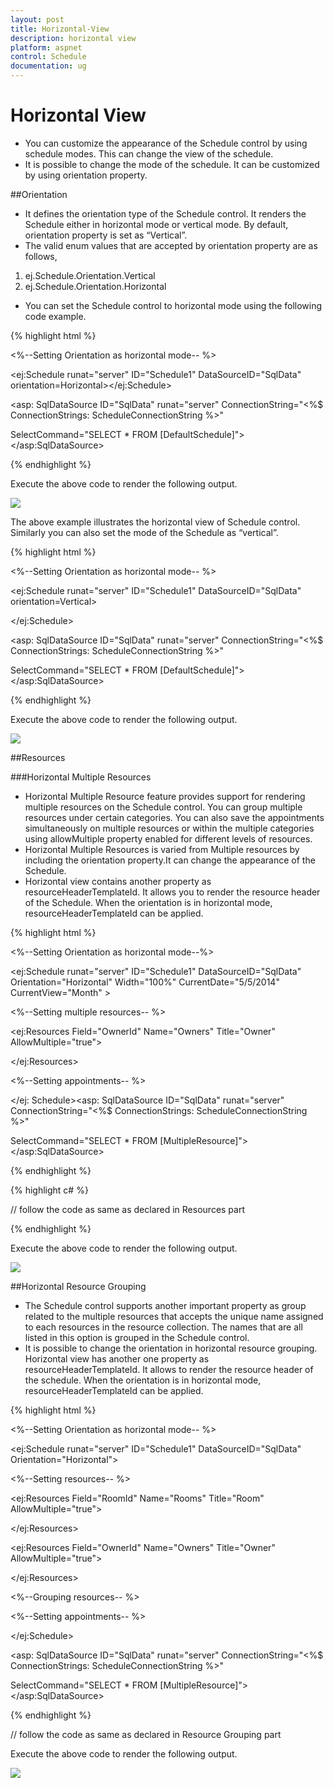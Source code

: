 ```yaml
---
layout: post
title: Horizontal-View
description: horizontal view
platform: aspnet
control: Schedule
documentation: ug
---
```


# Horizontal View

* You can customize the appearance of the Schedule control by using schedule modes. This can change the view of the schedule. 
* It is possible to change the mode of the schedule. It can be customized by using orientation property.



##Orientation

* It defines the orientation type of the Schedule control. It renders the Schedule either in horizontal mode or vertical mode. By default, orientation property is set as “Vertical”. 
* The valid enum values that are accepted by orientation property are as follows,
1. ej.Schedule.Orientation.Vertical
2. ej.Schedule.Orientation.Horizontal
* You can set the Schedule control to horizontal mode using the following code example.


{% highlight html %}




<%--Setting Orientation as horizontal mode-- %>

<ej:Schedule runat="server" ID="Schedule1" DataSourceID="SqlData"  orientation=Horizontal></ej:Schedule>

<asp: SqlDataSource ID="SqlData" runat="server" ConnectionString="<%$ ConnectionStrings: ScheduleConnectionString %>"

SelectCommand="SELECT * FROM [DefaultSchedule]"></asp:SqlDataSource>

{% endhighlight %}


Execute the above code to render the following output.



![](Horizontal-View_images/Horizontal-View_img1.png)


The above example illustrates the horizontal view of Schedule control. Similarly you can also set the mode of the Schedule as “vertical”.


{% highlight html %}






<%--Setting Orientation as horizontal mode-- %>

<ej:Schedule runat="server" ID="Schedule1" DataSourceID="SqlData"  orientation=Vertical>

</ej:Schedule>

<asp: SqlDataSource ID="SqlData" runat="server" ConnectionString="<%$ ConnectionStrings: ScheduleConnectionString %>"

SelectCommand="SELECT * FROM [DefaultSchedule]"></asp:SqlDataSource>

{% endhighlight %}

Execute the above code to render the following output.

![](Horizontal-View_images/Horizontal-View_img2.png)


##Resources

###Horizontal Multiple Resources

* Horizontal Multiple Resource feature provides support for rendering multiple resources on the Schedule control. You can group multiple resources under certain categories. You can also save the appointments simultaneously on multiple resources or within the multiple categories using allowMultiple property enabled for different levels of resources.
* Horizontal Multiple Resources is varied from Multiple resources by including the orientation property.It can change the appearance of the Schedule.
* Horizontal view contains another property as resourceHeaderTemplateId. It allows you to render the resource header of the Schedule. When the orientation is in horizontal mode, resourceHeaderTemplateId can be applied.


{% highlight html %}




<%--Setting Orientation as horizontal mode--%>



<ej:Schedule runat="server" ID="Schedule1" DataSourceID="SqlData" Orientation="Horizontal" Width="100%" CurrentDate="5/5/2014" CurrentView="Month" >

<Group Resources="Owners" />

<%--Setting multiple resources-- %>

<Resources>

<ej:Resources Field="OwnerId" Name="Owners" Title="Owner" AllowMultiple="true">

<ResourceSettings Color="color" Id="id" Text="text">

</ResourceSettings>

</ej:Resources>

</Resources>

<%--Setting appointments-- %>

<AppointmentSettings Id="Id" Subject="Subject" AllDay="AllDay" StartTime="StartTime" EndTime="EndTime" Recurrence="Recurrence" RecurrenceRule="RecurrenceRule" Description="Description" ResourceFields="OwnerId"/>

</ej: Schedule><asp: SqlDataSource ID="SqlData" runat="server" ConnectionString="<%$ ConnectionStrings: ScheduleConnectionString %>"

SelectCommand="SELECT * FROM [MultipleResource]"></asp:SqlDataSource>


{% endhighlight %}


{% highlight c# %}

// follow the code as same as declared in Resources part

{% endhighlight %}

Execute the above code to render the following output.

![](Horizontal-View_images/Horizontal-View_img3.png)


##Horizontal Resource Grouping

* The Schedule control supports another important property as group related to the multiple resources that accepts the unique name assigned to each resources in the resource collection. The names that are all listed in this option is grouped in the Schedule control.
* It is possible to change the orientation in horizontal resource grouping. Horizontal view has another one property as resourceHeaderTemplateId. It allows to render the resource header of the schedule. When the orientation is in horizontal mode, resourceHeaderTemplateId can be applied.


{% highlight html %}




<%--Setting Orientation as horizontal mode-- %>

<ej:Schedule runat="server" ID="Schedule1" DataSourceID="SqlData" Orientation="Horizontal">

<%--Setting resources-- %>

<Resources>

<ej:Resources Field="RoomId" Name="Rooms" Title="Room" AllowMultiple="true">

<ResourceSettings Color="color" Id="id" Text="text">

</ResourceSettings>

</ej:Resources>

<ej:Resources Field="OwnerId" Name="Owners" Title="Owner" AllowMultiple="true">

<ResourceSettings Color="color" Id="id" Text="text" GroupId="groupId">

</ResourceSettings>

</ej:Resources>



</Resources>

<%--Grouping resources-- %>

<Group Resources="Rooms,Owners"/>

<%--Setting appointments-- %>



<AppointmentSettings Id="Id" Subject="Subject" AllDay="AllDay" StartTime="StartTime" EndTime="EndTime" Recurrence="Recurrence" RecurrenceRule="RecurrenceRule" Description="Description" ResourceFields="RoomId,OwnerId"/>

</ej:Schedule>

<asp: SqlDataSource ID="SqlData" runat="server" ConnectionString="<%$ ConnectionStrings: ScheduleConnectionString %>"

SelectCommand="SELECT * FROM [MultipleResource]"></asp:SqlDataSource>

{% endhighlight %}



// follow the code as same as declared in Resource Grouping  part



Execute the above code to render the following output.


![](Horizontal-View_images/Horizontal-View_img4.png)


